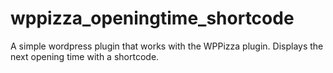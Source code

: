 wppizza_openingtime_shortcode
=============================

A simple wordpress plugin that works with the WPPizza plugin. Displays the next opening time with a shortcode.
